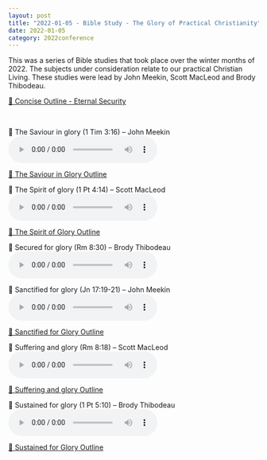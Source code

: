 ```yaml
---
layout: post
title: "2022-01-05 - Bible Study - The Glory of Practical Christianity"
date: 2022-01-05
category: 2022conference
---
```


This was a series of Bible studies that took place over the winter months of 2022. The subjects under consideration relate to our practical Christian Living. These studies were lead by John Meekin, Scott MacLeod and Brody Thibodeau. <br>

<p>
<a href="https://archive.org/download/2022-gospel-conference-audio/2022-01%20-%20Bible%20Study%20-%20The%20Glory%20of%20Practical%20Christianity/Concise-Outline-Eternal-Security-1.pdf" target="_blank" download>
    📄 Concise Outline - Eternal Security
  </a>
</p>
<br>

<p>
🎵 The Saviour in glory (1 Tim 3:16) – John Meekin <br>
<audio controls>
  <source src="https://archive.org/download/2022-gospel-conference-audio/2022-01%20-%20Bible%20Study%20-%20The%20Glory%20of%20Practical%20Christianity/BR01-The-Saviour-in-Glory-John-Meekin-Winter-BR-2022.mp3" type="audio/mpeg">
  Your browser does not support the audio element.
</audio>
</p>
<p>
<a href="https://archive.org/download/2022-gospel-conference-audio/2022-01%20-%20Bible%20Study%20-%20The%20Glory%20of%20Practical%20Christianity/The-Glory-of-Practical-Christianity.pdf" target="_blank" download>
    📄 The Saviour in Glory Outline
  </a>
</p>

<p>
🎵 The Spirit of glory (1 Pt 4:14) – Scott MacLeod <br>
<audio controls>
  <source src="https://archive.org/download/2022-gospel-conference-audio/2022-01%20-%20Bible%20Study%20-%20The%20Glory%20of%20Practical%20Christianity/BR02-The-Spirit-of-Glory-Scott-MacLeod-Winter-BR-2022.mp3" type="audio/mpeg">
  Your browser does not support the audio element.
</audio>
</p>
<p>
<a href="https://archive.org/download/2022-gospel-conference-audio/2022-01%20-%20Bible%20Study%20-%20The%20Glory%20of%20Practical%20Christianity/The-Spirit-of-Glory-Outline-Scott-MacLeod.pdf" target="_blank" download>
    📄 The Spirit of Glory Outline
  </a>
</p>

<p>
🎵 Secured for glory (Rm 8:30) – Brody Thibodeau <br>
<audio controls>
  <source src="https://archive.org/download/2022-gospel-conference-audio/2022-01%20-%20Bible%20Study%20-%20The%20Glory%20of%20Practical%20Christianity/BR03-Secured-for-Glory-Brody-Thibodeau-Winter-BR-2022.mp3" type="audio/mpeg">
  Your browser does not support the audio element.
</audio>
</p>

<p>
🎵 Sanctified for glory (Jn 17:19-21) – John Meekin <br>
<audio controls>
  <source src="https://archive.org/download/2022-gospel-conference-audio/2022-01%20-%20Bible%20Study%20-%20The%20Glory%20of%20Practical%20Christianity/BR04-Sanctified-for-Glory-John-Meekin-Winter-BR-2022.mp3" type="audio/mpeg">
  Your browser does not support the audio element.
</audio>
</p>
<p>
<a href="https://archive.org/download/2022-gospel-conference-audio/2022-01%20-%20Bible%20Study%20-%20The%20Glory%20of%20Practical%20Christianity/Sanctified-for-glory.pdf" target="_blank" download>
    📄 Sanctified for Glory Outline
  </a>
</p>

<p>
🎵 Suffering and glory (Rm 8:18) – Scott MacLeod <br>
<audio controls>
  <source src="https://archive.org/download/2022-gospel-conference-audio/2022-01%20-%20Bible%20Study%20-%20The%20Glory%20of%20Practical%20Christianity/BR05-Suffering-and-Glory-Scott-MacLeod-Winter-BR-2022.mp3" type="audio/mpeg">
  Your browser does not support the audio element.
</audio>
</p>
<p>
<a href="https://archive.org/download/2022-gospel-conference-audio/2022-01%20-%20Bible%20Study%20-%20The%20Glory%20of%20Practical%20Christianity/V-WINTER-BIBLE-STUDIES-2022-5Mar22.pdf" target="_blank" download>
    📄 Suffering and glory Outline
  </a>
</p>

<p>
🎵 Sustained for glory (1 Pt 5:10) – Brody Thibodeau <br>
<audio controls>
  <source src="https://archive.org/download/2022-gospel-conference-audio/2022-01%20-%20Bible%20Study%20-%20The%20Glory%20of%20Practical%20Christianity/BR06-Sustained-for-Glory-Brody-Thibodeau-Winter-BR-2022.mp3" type="audio/mpeg">
  Your browser does not support the audio element.
</audio>
</p>
<p>
<a href="https://archive.org/download/2022-gospel-conference-audio/2022-01%20-%20Bible%20Study%20-%20The%20Glory%20of%20Practical%20Christianity/Sustained-for-Glory-Outline.pdf" target="_blank" download>
    📄 Sustained for Glory Outline
  </a>
</p>
